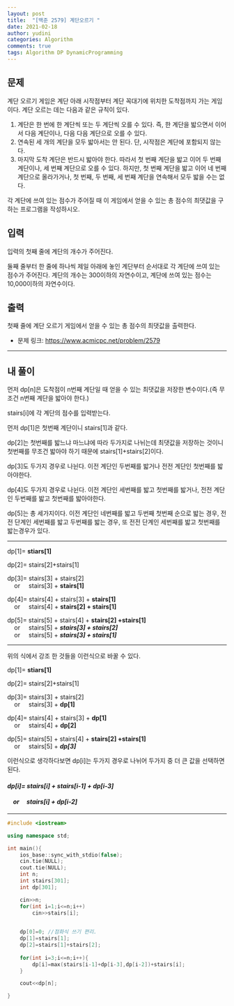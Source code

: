 ```yaml
---
layout: post
title:  "[백준 2579] 계단오르기 "
date: 2021-02-18
author: yudini
categories: Algorithm
comments: true
tags: Algorithm DP DynamicProgramming
---
```


## 문제

계단 오르기 게임은 계단 아래 시작점부터 계단 꼭대기에 위치한 도착점까지 가는 게임이다.
계단 오르는 데는 다음과 같은 규칙이 있다.

1. 계단은 한 번에 한 계단씩 또는 두 계단씩 오를 수 있다. 즉, 한 계단을 밟으면서 이어서 다음 계단이나, 다음 다음 계단으로 오를 수 있다.
2. 연속된 세 개의 계단을 모두 밟아서는 안 된다. 단, 시작점은 계단에 포함되지 않는다.
3. 마지막 도착 계단은 반드시 밟아야 한다.
따라서 첫 번째 계단을 밟고 이어 두 번째 계단이나, 세 번째 계단으로 오를 수 있다. 하지만, 첫 번째 계단을 밟고 이어 네 번째 계단으로 올라가거나, 첫 번째, 두 번째, 세 번째 계단을 연속해서 모두 밟을 수는 없다.

각 계단에 쓰여 있는 점수가 주어질 때 이 게임에서 얻을 수 있는 총 점수의 최댓값을 구하는 프로그램을 작성하시오.

## 입력

입력의 첫째 줄에 계단의 개수가 주어진다.

둘째 줄부터 한 줄에 하나씩 제일 아래에 놓인 계단부터 순서대로 각 계단에 쓰여 있는 점수가 주어진다. 계단의 개수는 300이하의 자연수이고, 계단에 쓰여 있는 점수는 10,000이하의 자연수이다.

## 출력

첫째 줄에 계단 오르기 게임에서 얻을 수 있는 총 점수의 최댓값을 출력한다.

* 문제 링크: <https://www.acmicpc.net/problem/2579>


<hr>

## 내 풀이

먼저 dp[n]은 도착점이 n번째 계단일 때 얻을 수 있는 최댓값을 저장한 변수이다.(즉 무조건 n번째 계단을 밟아야 한다.) 

stairs[i]에 각 계단의 점수를 입력받는다. 

먼저 dp[1]은 첫번째 계단이니 stairs[1]과 같다.

dp[2]는 첫번째를 밟느냐 마느냐에 따라 두가지로 나뉘는데 최댓값을 저장하는 것이니 첫번째를 무조건 밟아야 하기 때문에 stairs[1]+stairs[2]이다.

dp[3]도 두가지 경우로 나뉜다. 이전 계단인 두번째를 밟거나 전전 계단인 첫번째를 밟아야한다. 

dp[4]도 두가지 경우로 나뉜다. 이전 계단인 세번째를 밟고 첫번째를 밟거나, 전전 계단인 두번째를 밟고 첫번째를 밟아야한다.

dp[5]는 총 세가지이다. 이전 계단인 네번째를 밟고 두번째 첫번째 순으로 밟는 경우, 전전 단계인 세번째를 밟고 두번째를 밟는 경우, 또 전전 단계인 세번째를 밟고 첫번째를 밟는경우가 있다. 

<hr>

dp[1]=  **stiars[1]**

dp[2]=  stairs[2]+stairs[1]

dp[3]=  stairs[3] + stairs[2]       
&nbsp;&nbsp;&nbsp;&nbsp;or&nbsp;&nbsp;&nbsp;&nbsp;&nbsp;stairs[3] + **stairs[1]**

dp[4]=  stairs[4] + stairs[3] + **stairs[1]**                                                 
&nbsp;&nbsp;&nbsp;&nbsp;or&nbsp;&nbsp;&nbsp;&nbsp;&nbsp;stairs[4] + **stairs[2] + stairs[1]**

dp[5]=  stairs[5] + stairs[4] + **stairs[2] +stairs[1]**               
&nbsp;&nbsp;&nbsp;&nbsp;or&nbsp;&nbsp;&nbsp;&nbsp;&nbsp;stairs[5] + ***stairs[3] + stairs[2]***                        
&nbsp;&nbsp;&nbsp;&nbsp;or&nbsp;&nbsp;&nbsp;&nbsp;&nbsp;stairs[5] + ***stairs[3] + stairs[1]*** 

<hr>

위의 식에서 강조 한 것들을 이런식으로 바꿀 수 있다.

dp[1]=  **stiars[1]**

dp[2]=  stairs[2]+stairs[1]

dp[3]=  stairs[3] + stairs[2]       
&nbsp;&nbsp;&nbsp;&nbsp;or&nbsp;&nbsp;&nbsp;&nbsp;&nbsp;stairs[3] + **dp[1]**

dp[4]=  stairs[4] + stairs[3] + **dp[1]**                                                 
&nbsp;&nbsp;&nbsp;&nbsp;or&nbsp;&nbsp;&nbsp;&nbsp;&nbsp;stairs[4] + **dp[2]**

dp[5]=  stairs[5] + stairs[4] + **stairs[2] +stairs[1]**               
&nbsp;&nbsp;&nbsp;&nbsp;or&nbsp;&nbsp;&nbsp;&nbsp;&nbsp;stairs[5] + ***dp[3]***                        

이런식으로 생각하다보면 dp[i]는 두가지 경우로 나뉘어 두가지 중 더 큰 값을 선택하면 된다.

#### ***dp[i]=  stairs[i] + stairs[i-1] + dp[i-3]***                                                 
#### ***&nbsp;&nbsp;&nbsp;&nbsp;or&nbsp;&nbsp;&nbsp;&nbsp;&nbsp;stairs[i] + dp[i-2]***

<hr>

~~~C++
#include <iostream>                                                              

using namespace std;

int main(){
    ios_base::sync_with_stdio(false);
    cin.tie(NULL);
    cout.tie(NULL);
    int n;
    int stairs[301];
    int dp[301];

    cin>>n;
    for(int i=1;i<=n;i++)
        cin>>stairs[i];

    
    dp[0]=0; //점화식 쓰기 편리.    
    dp[1]=stairs[1];
    dp[2]=stairs[1]+stairs[2];
    
    for(int i=3;i<=n;i++){
        dp[i]=max(stairs[i-1]+dp[i-3],dp[i-2])+stairs[i];
    }

    cout<<dp[n];

}


~~~